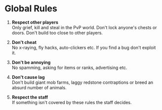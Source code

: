 ﻿Global Rules
============

1. **Respect other players**  
Only grief, kill and steal in the PvP world. Don't lock anyone's chests or doors. Don't build too close to other players.  

2. **Don't cheat**  
No x-raying, fly hacks, auto-clickers etc. If you find a bug don't exploit it.

3. **Don't be annoying**  
No spamming, asking for items or ranks, advertising etc.

4. **Don't cause lag**  
Don't build giant mob farms, laggy redstone contraptions or breed an absurd number of animals.

5. **Respect the staff**  
If something isn't covered by these rules the staff decides.